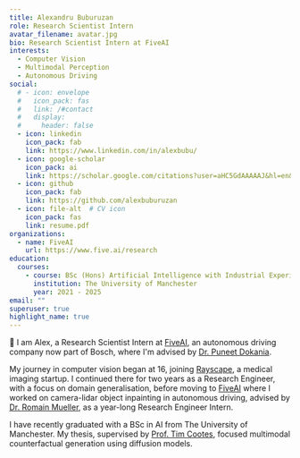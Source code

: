 ```yaml
---
title: Alexandru Buburuzan
role: Research Scientist Intern
avatar_filename: avatar.jpg
bio: Research Scientist Intern at FiveAI
interests:
  - Computer Vision
  - Multimodal Perception
  - Autonomous Driving
social:
  # - icon: envelope
  #   icon_pack: fas
  #   link: /#contact
  #   display:
  #     header: false
  - icon: linkedin
    icon_pack: fab
    link: https://www.linkedin.com/in/alexbubu/
  - icon: google-scholar
    icon_pack: ai
    link: https://scholar.google.com/citations?user=aHC5GdAAAAAJ&hl=en&oi=ao
  - icon: github
    icon_pack: fab
    link: https://github.com/alexbuburuzan
  - icon: file-alt  # CV icon
    icon_pack: fas
    link: resume.pdf
organizations:
  - name: FiveAI
    url: https://www.five.ai/research
education:
  courses:
    - course: BSc (Hons) Artificial Intelligence with Industrial Experience
      institution: The University of Manchester
      year: 2021 - 2025
email: ""
superuser: true
highlight_name: true
---
```

👋 I am Alex, a Research Scientist Intern at [FiveAI](https://www.five.ai/research), an autonomous driving company now part of Bosch, where I'm advised by [Dr. Puneet Dokania](https://puneetkdokania.github.io/).

My journey in computer vision began at 16, joining [Rayscape](https://rayscape.ai/), a medical imaging startup. I continued there for two years as a Research Engineer, with a focus on domain generalisation, before moving to [FiveAI](https://www.five.ai/research) where I worked on camera-lidar object inpainting in autonomous driving, advised by [Dr. Romain Mueller](https://scholar.google.com/citations?user=6K_Z_9sAAAAJ&hl=en), as a year-long Research Engineer Intern.

I have recently graduated with a BSc in AI from The University of Manchester. My thesis, supervised by [Prof. Tim Cootes](https://scholar.google.com/citations?user=zhlk0OsAAAAJ&hl=en), focused multimodal counterfactual generation using diffusion models.